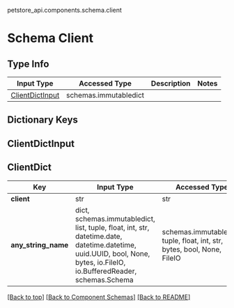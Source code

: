 petstore_api.components.schema.client
# Schema Client

## Type Info
Input Type | Accessed Type | Description | Notes
------------ | ------------- | ------------- | -------------
[ClientDictInput](#clientdictinput) | schemas.immutabledict |  |

## Dictionary Keys
## ClientDictInput
## ClientDict

Key | Input Type | Accessed Type | Description | Notes
------------ | ------------- | ------------- | ------------- | -------------
**client** | str | str |  | [optional]
**any_string_name** | dict, schemas.immutabledict, list, tuple, float, int, str, datetime.date, datetime.datetime, uuid.UUID, bool, None, bytes, io.FileIO, io.BufferedReader, schemas.Schema | schemas.immutabledict, tuple, float, int, str, bytes, bool, None, FileIO | any string name can be used but the value must be the correct type | [optional]

[[Back to top]](#top) [[Back to Component Schemas]](../../../README.md#Component-Schemas) [[Back to README]](../../../README.md)
